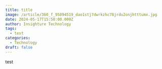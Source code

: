```yaml
---
title: title
image: /article/360_f_95894519_dao1stj7dwrkzhc78jrdu2onjhtttumx.jpg
date: 2024-05-17T15:58:00.000Z
author: Insighture Technology
tags:
  - test
categories:
  - Technology
draft: false
---
```

test
